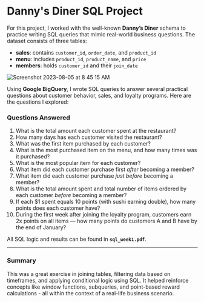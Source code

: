 # Danny's Diner SQL Project

For this project, I worked with the well-known **Danny’s Diner** schema to practice writing SQL queries that mimic real-world business questions. The dataset consists of three tables:

- **sales**: contains `customer_id`, `order_date`, and `product_id`
- **menu**: includes `product_id`, `product_name`, and `price`
- **members**: holds `customer_id` and their `join_date`

![Screenshot 2023-08-05 at 8 45 15 AM](https://github.com/mayank8893/SQL_Projects/assets/69361645/f00a5c09-f402-4f21-925f-8565aecc5161)



Using **Google BigQuery**, I wrote SQL queries to answer several practical questions about customer behavior, sales, and loyalty programs. Here are the questions I explored:

### Questions Answered

1. What is the total amount each customer spent at the restaurant?
2. How many days has each customer visited the restaurant?
3. What was the first item purchased by each customer?
4. What is the most purchased item on the menu, and how many times was it purchased?
5. What is the most popular item for each customer?
6. What item did each customer purchase first *after* becoming a member?
7. What item did each customer purchase *just before* becoming a member?
8. What is the total amount spent and total number of items ordered by each customer *before* becoming a member?
9. If each $1 spent equals 10 points (with sushi earning double), how many points does each customer have?
10. During the first week after joining the loyalty program, customers earn 2x points on all items — how many points do customers A and B have by the end of January?

All SQL logic and results can be found in **`sql_week1.pdf`**.

---

### Summary

This was a great exercise in joining tables, filtering data based on timeframes, and applying conditional logic using SQL. It helped reinforce concepts like window functions, subqueries, and point-based reward calculations - all within the context of a real-life business scenario.




